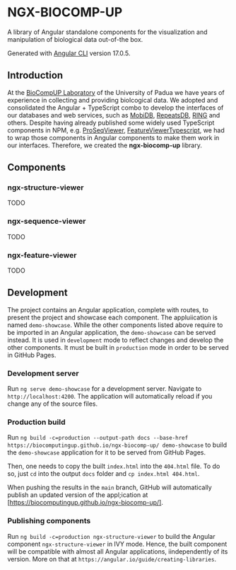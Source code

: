 # NGX-BIOCOMP-UP

A library of Angular standalone components for the visualization and manipulation of biological data out-of-the box. 

Generated with [Angular CLI](https://github.com/angular/angular-cli) version 17.0.5.

## Introduction

At the [BioCompUP Laboratory](https://protein.bio.unipd.it/) of the University of Padua we have years of experience in collecting and providing biolcogical data.
We adopted and consolidated the Angular + TypeScript combo to develop the interfaces of our databases and web services, such as [MobiDB](https://mobidb.org/), 
[RepeatsDB](https://repeatsdb.bio.unipd.it/), [RING](https://ring.biocomputingup.it/) and others. Despite having already published some widely used TypeScript 
components in NPM, e.g. [ProSeqViewer](https://www.npmjs.com/package/proseqviewer), [FeatureViewerTypescript](https://www.npmjs.com/package/feature-viewer-typescript),
we had to wrap those components in Angular components to make them work in our interfaces. Therefore, we created the **ngx-biocomp-up** library.

## Components

### ngx-structure-viewer
TODO

### ngx-sequence-viewer
TODO

### ngx-feature-viewer
TODO

## Development

The project contains an Angular application, complete with routes, to present the project and showcase each component. The appluiication is named `demo-showcase`.
While the other components listed above require to be imported in an Angular application, the `demo-showcase` can be served instead. It is used in `development` mode
to reflect changes and develop the other components. It must be built in `production` mode in order to be served in GitHub Pages.

### Development server
Run `ng serve demo-showcase` for a development server. Navigate to `http://localhost:4200`. The application will automatically reload if you change any of the source files.

### Production build
Run `ng build -c=production --output-path docs --base-href https://biocomputingup.github.io/ngx-biocomp-up/ demo-showcase` to build the `demo-showcase` application for it to be served from GitHub Pages.

Then, one needs to copy the built `index.html` into the `404.html` file. To do so, just `cd` into the output `docs` folder and `cp index.html 404.html`.

When pushing the results in the `main` branch, GitHub will automatically publish an updated version of the appl;ication at [https://biocomputingup.github.io/ngx-biocomp-up/].

### Publishing components
Run `ng build -c=production ngx-structure-viewer` to build the Angular component `ngx-structure-viewer` in IVY mode. Hence, the built component will be compatible with almost all 
Angular applications, iindependently of its version. More on that at `https://angular.io/guide/creating-libraries`.
